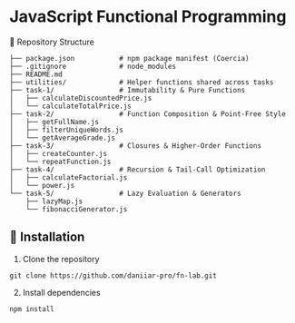 # JavaScript Functional Programming


📂 Repository Structure
```
├── package.json           # npm package manifest (Coercia)
├── .gitignore             # node_modules
├── README.md              
├── utilities/             # Helper functions shared across tasks
├── task-1/                # Immutability & Pure Functions
│   ├── calculateDiscountedPrice.js
│   └── calculateTotalPrice.js
├── task-2/                # Function Composition & Point-Free Style
│   ├── getFullName.js
│   ├── filterUniqueWords.js
│   └── getAverageGrade.js
├── task-3/                # Closures & Higher-Order Functions
│   ├── createCounter.js
│   └── repeatFunction.js
├── task-4/                # Recursion & Tail-Call Optimization
│   ├── calculateFactorial.js
│   └── power.js
└── task-5/                # Lazy Evaluation & Generators
    ├── lazyMap.js
    └── fibonacciGenerator.js
```

## 🚀 Installation
1.	Clone the repository

``` 
git clone https://github.com/daniiar-pro/fn-lab.git
```



2.	Install dependencies
```
npm install
```



